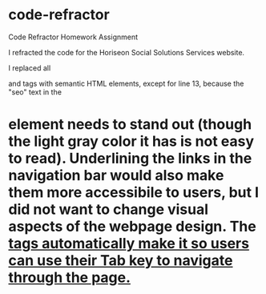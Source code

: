 # code-refractor
Code Refractor Homework Assignment

I refracted the code for the Horiseon Social Solutions Services website. 

I replaced all <div> and <span> tags with semantic HTML elements, except for line 13, because the "seo" text in the <h1> element needs to stand out (though the light gray color it has is not easy to read). Underlining the links in the navigation bar would also make them more accessibile to users, but I did not want to change visual aspects of the webpage design. The <a href> tags automatically make it so users can use their Tab key to navigate through the page.